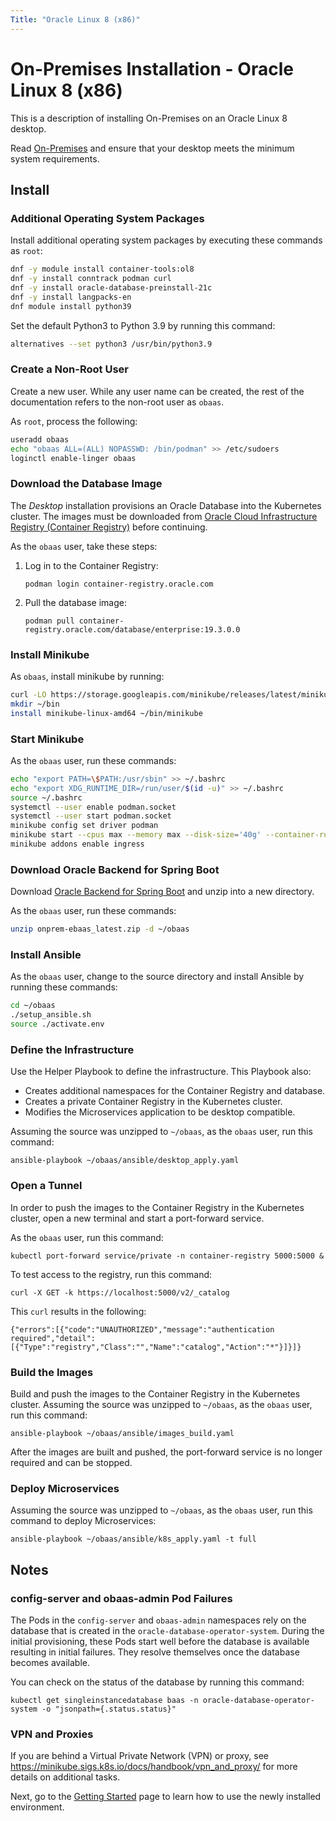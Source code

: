 ```yaml
---
Title: "Oracle Linux 8 (x86)"
---
```


# On-Premises Installation - Oracle Linux 8 (x86)

This is a description of installing On-Premises on an Oracle Linux 8 desktop.

Read [On-Premises](../index.md) and ensure that your desktop meets the minimum system requirements.

## Install

### Additional Operating System Packages

Install additional operating system packages by executing these commands as `root`:

```bash
dnf -y module install container-tools:ol8
dnf -y install conntrack podman curl
dnf -y install oracle-database-preinstall-21c
dnf -y install langpacks-en
dnf module install python39
```

Set the default Python3 to Python 3.9 by running this command:

```bash
alternatives --set python3 /usr/bin/python3.9
```

### Create a Non-Root User

Create a new user. While any user name can be created, the rest of the documentation refers to the non-root user as `obaas`.

As `root`, process the following:

```bash
useradd obaas
echo "obaas ALL=(ALL) NOPASSWD: /bin/podman" >> /etc/sudoers
loginctl enable-linger obaas
```

### Download the Database Image

The _Desktop_ installation provisions an Oracle Database into the Kubernetes cluster. The images must be downloaded from [Oracle Cloud Infrastructure Registry (Container Registry)](https://container-registry.oracle.com/) before continuing.

As the `obaas` user, take these steps:

1. Log in to the Container Registry:

   `podman login container-registry.oracle.com`

2. Pull the database image:

   `podman pull container-registry.oracle.com/database/enterprise:19.3.0.0`

### Install Minikube

As `obaas`, install minikube by running:

```bash
curl -LO https://storage.googleapis.com/minikube/releases/latest/minikube-linux-amd64
mkdir ~/bin
install minikube-linux-amd64 ~/bin/minikube
```

### Start Minikube

As the `obaas` user, run these commands:

```bash
echo "export PATH=\$PATH:/usr/sbin" >> ~/.bashrc
echo "export XDG_RUNTIME_DIR=/run/user/$(id -u)" >> ~/.bashrc
source ~/.bashrc
systemctl --user enable podman.socket
systemctl --user start podman.socket
minikube config set driver podman
minikube start --cpus max --memory max --disk-size='40g' --container-runtime=cri-o
minikube addons enable ingress
```

### Download Oracle Backend for Spring Boot

Download [Oracle Backend for Spring Boot](https://github.com/oracle/microservices-datadriven/releases/download/OBAAS-1.0.0/onprem-ebaas_latest.zip) and unzip into a new directory.

As the `obaas` user, run these commands:

```bash
unzip onprem-ebaas_latest.zip -d ~/obaas
```

### Install Ansible

As the `obaas` user, change to the source directory and install Ansible by running these commands:

```bash
cd ~/obaas
./setup_ansible.sh
source ./activate.env
```

### Define the Infrastructure

Use the Helper Playbook to define the infrastructure. This Playbook also:

* Creates additional namespaces for the Container Registry and database.
* Creates a private Container Registry in the Kubernetes cluster.
* Modifies the Microservices application to be desktop compatible.

Assuming the source was unzipped to `~/obaas`, as the `obaas` user, run this command:

`ansible-playbook ~/obaas/ansible/desktop_apply.yaml`

### Open a Tunnel

In order to push the images to the Container Registry in the Kubernetes cluster, open a new terminal and start a port-forward service.

As the `obaas` user, run this command:

`kubectl port-forward service/private -n container-registry 5000:5000 &`

To test access to the registry, run this command:

`curl -X GET -k https://localhost:5000/v2/_catalog`

This `curl` results in the following:

```text
{"errors":[{"code":"UNAUTHORIZED","message":"authentication required","detail":[{"Type":"registry","Class":"","Name":"catalog","Action":"*"}]}]}
```

### Build the Images

Build and push the images to the Container Registry in the Kubernetes cluster. Assuming the source was unzipped to `~/obaas`, as the `obaas` user, run this command:

`ansible-playbook ~/obaas/ansible/images_build.yaml`

After the images are built and pushed, the port-forward service is no longer required and can be stopped.

### Deploy Microservices

Assuming the source was unzipped to `~/obaas`, as the `obaas` user, run this command to deploy Microservices:

`ansible-playbook ~/obaas/ansible/k8s_apply.yaml -t full`

## Notes

### config-server and obaas-admin Pod Failures

The Pods in the `config-server` and `obaas-admin` namespaces rely on the database that is created in
the `oracle-database-operator-system`. During the initial provisioning, these Pods start well before the database is available
resulting in initial failures. They resolve themselves once the database becomes available.

You can check on the status of the database by running this command:

`kubectl get singleinstancedatabase baas -n oracle-database-operator-system -o "jsonpath={.status.status}"`

### VPN and Proxies

If you are behind a Virtual Private Network (VPN) or proxy, see https://minikube.sigs.k8s.io/docs/handbook/vpn_and_proxy/ for more
details on additional tasks.

Next, go to the [Getting Started](../getting-started/) page to learn how to use the newly installed environment.